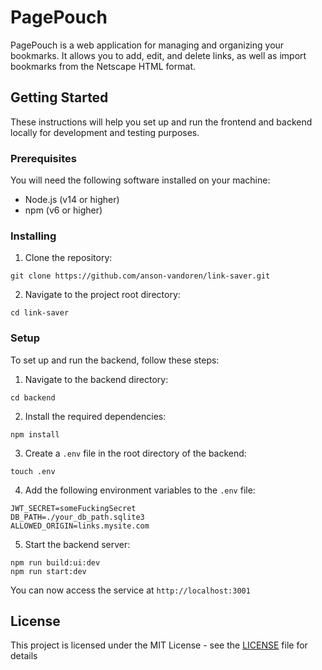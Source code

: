 # PagePouch

PagePouch is a web application for managing and organizing your bookmarks. It allows you to add,
edit, and delete links, as well as import bookmarks from the Netscape HTML format.

## Getting Started

These instructions will help you set up and run the frontend and backend locally for development and
testing purposes.

### Prerequisites

You will need the following software installed on your machine:

- Node.js (v14 or higher)
- npm (v6 or higher)

### Installing

1. Clone the repository:

```
git clone https://github.com/anson-vandoren/link-saver.git
```

2. Navigate to the project root directory:

```
cd link-saver
```

### Setup

To set up and run the backend, follow these steps:

1. Navigate to the backend directory:

```
cd backend
```

2. Install the required dependencies:

```
npm install
```

3. Create a `.env` file in the root directory of the backend:

```
touch .env
```

4. Add the following environment variables to the `.env` file:

```
JWT_SECRET=someFuckingSecret
DB_PATH=./your_db_path.sqlite3
ALLOWED_ORIGIN=links.mysite.com
```

5. Start the backend server:

```
npm run build:ui:dev
npm run start:dev
```

You can now access the service at `http://localhost:3001`


## License

This project is licensed under the MIT License - see the [LICENSE](LICENSE) file for details
